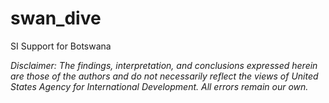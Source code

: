 # swan_dive
SI Support for Botswana

*Disclaimer: The findings, interpretation, and conclusions expressed herein are those of the authors and do not necessarily reflect the views of United States Agency for International Development. All errors remain our own.*

